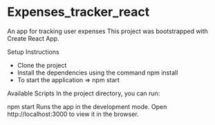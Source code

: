 # Expenses_tracker_react
An app for tracking user expenses
This project was bootstrapped with Create React App.

Setup Instructions
* Clone the project
* Install the dependencies using the command npm install
* To start the application => npm start

Available Scripts
In the project directory, you can run:

npm start
Runs the app in the development mode.
Open http://localhost:3000 to view it in the browser.
